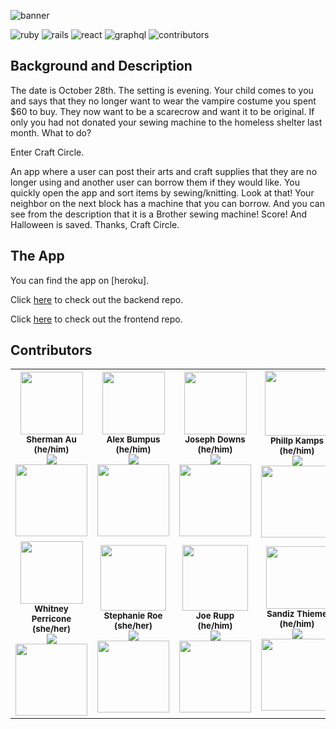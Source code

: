 ![banner](https://drive.google.com/file/d/1wjgojzj5I3_72pstPMejGO5SeJhczJTT/view?usp=sharing)

![ruby](https://img.shields.io/badge/Ruby-2.7.4-red)
![rails](https://img.shields.io/badge/Rails-5.2.8-g)
![react](https://img.shields.io/badge/React-18.2.0-blue)
![graphql](https://img.shields.io/badge/GraphQL-2.0.11-blueviolet)
![contributors](https://img.shields.io/badge/Contributors-8-yellow)

## Background and Description

The date is October 28th. The setting is evening. Your child comes to you and says that they no longer want to wear the vampire costume you spent $60 to buy. They now want to be a scarecrow and want it to be original. If only you had not donated your sewing machine to the homeless shelter last month. What to do?

Enter Craft Circle.

An app where a user can post their arts and craft supplies that they are no longer using and another user can borrow them if they would like. You quickly open the app and sort items by sewing/knitting. Look at that! Your neighbor on the next block has a machine that you can borrow. And you can see from the description that it is a Brother sewing machine! Score! And Halloween is saved. Thanks, Craft Circle.

## The App

You can find the app on [heroku].

Click [here](https://github.com/Craft-Circle/craft_circle_be) to check out the backend repo.

Click [here](https://github.com/Craft-Circle/craft-circle-ui) to check out the frontend repo.

## Contributors

<table>

  <tr>

   <td align="center"><img src="https://avatars.githubusercontent.com/u/95321606?s=400&u=90b2d52424bfbec5411b711901d4789f2e40c470&v=4" width="100px;" alt=""/><br /><sub><b>Sherman Au (he/him)</b></sub><br /><a href="https://www.linkedin.com/in/sherman-au-2b4a69142/" title ="Linked In"><img src="https://img.shields.io/badge/LinkedIn-0077B5?style=for-the-badge&logo=linkedin&logoColor=white" /></a><br /><a href="https://github.com/ShermanA-13" title ="GitHub"><img src="https://img.shields.io/badge/GitHub-100000?style=for-the-badge&logo=github&logoColor=white" width="115"></td>

   <td align="center"><img src="https://avatars.githubusercontent.com/u/3982238?v=4" width="100px;" alt=""/><br /><sub><b>Alex Bumpus (he/him)</b></sub></a><br /><a href="https://www.linkedin.com/in/alexander-bumpus/" title ="Linked In"><img src="https://img.shields.io/badge/LinkedIn-0077B5?style=for-the-badge&logo=linkedin&logoColor=white" /></a><br /><a href="https://github.com/Abumpus17" title="GitHub"><img src="https://img.shields.io/badge/GitHub-100000?style=for-the-badge&logo=github&logoColor=white" width="115"></td>

   <td align="center"><img src="https://avatars.githubusercontent.com/u/93220002?s=400&u=9e2d707e1b8f15766ce240ab4272fa2fde076e87&v=4" width="100px;" alt=""/><br /><sub><b>Joseph Downs (he/him)</b></sub></a><br /><a href="https://www.linkedin.com/in/josdowns/" title ="Linked In"><img src="https://img.shields.io/badge/LinkedIn-0077B5?style=for-the-badge&logo=linkedin&logoColor=white" /></a><br /><a href="https://github.com/josephdowns" title ="GitHub"><img src="https://img.shields.io/badge/GitHub-100000?style=for-the-badge&logo=github&logoColor=white" width="115"></td>

   <td align="center"><img src="https://avatars.githubusercontent.com/u/56653844?v=4" width="104px;" alt=""/><br /><sub><b>Phillp Kamps (he/him)</b></sub></a><br /><a href="https://www.linkedin.com/in/phillip-kamps/" title ="Linked In"><img src="https://img.shields.io/badge/LinkedIn-0077B5?style=for-the-badge&logo=linkedin&logoColor=white" /></a><br /><a href="https://github.com/phillipkamps/landing_page" title ="GitHub"><img src="https://img.shields.io/badge/GitHub-100000?style=for-the-badge&logo=github&logoColor=white" width="115"></td>

   </tr>
   <tr>

   <td align="center"><img src="https://avatars.githubusercontent.com/u/96502923?v=4" width="100px;" alt=""/><br /><sub><b>Whitney Perricone (she/her)</b></sub></a><br /><a href="https://www.linkedin.com/in/whitney-perricone/" title ="Linked In"><img src="https://img.shields.io/badge/LinkedIn-0077B5?style=for-the-badge&logo=linkedin&logoColor=white" /></a><br /><a href="https://github.com/Wperricone" title="GitHub"><img src="https://img.shields.io/badge/GitHub-100000?style=for-the-badge&logo=github&logoColor=white" width="115"></td>

   <td align="center"><img src="https://avatars.githubusercontent.com/u/96928474?v=4" width="105px;" alt=""/><br /><sub><b>Stephanie Roe (she/her)</b></sub></a><br /><a href="" title ="Linked In"><img src="https://img.shields.io/badge/LinkedIn-0077B5?style=for-the-badge&logo=linkedin&logoColor=white" /></a><br /><a href="https://www.linkedin.com/in/stephanie-j-roe/" title="GitHub"><img src="https://img.shields.io/badge/GitHub-100000?style=for-the-badge&logo=github&logoColor=white" width="115"></td>

   <td align="center"><img src="https://avatars.githubusercontent.com/u/96392562?v=4" width="105px;" alt=""/><br /><sub><b>Joe Rupp (he/him)</b></sub></a><br /><a href="https://www.linkedin.com/in/joseph-rupp/" title ="Linked In"><img src="https://img.shields.io/badge/LinkedIn-0077B5?style=for-the-badge&logo=linkedin&logoColor=white" /></a><br /><a href="https://github.com/JoeRupp" title="GitHub"><img src="https://img.shields.io/badge/GitHub-100000?style=for-the-badge&logo=github&logoColor=white" width="115"></td>

   <td align="center"><img src="https://avatars.githubusercontent.com/u/94508708?v=4" width="100px;" alt=""/><br /><sub><b>Sandiz Thieme (he/him)</b></sub></a><br /><a href="https://www.linkedin.com/in/sandisz-thieme-25335316a/" title ="Linked In"><img src="https://img.shields.io/badge/LinkedIn-0077B5?style=for-the-badge&logo=linkedin&logoColor=white" /></a><br /><a href="https://github.com/sandisz-d734m37" title="GitHub"><img src="https://img.shields.io/badge/GitHub-100000?style=for-the-badge&logo=github&logoColor=white" width="115"></td>

  </tr>
</table>
